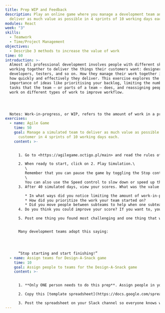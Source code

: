 ```yaml
---
title: Prep WIP and Feedback
description: Play an online game where you manage a development team and want to
  deliver as much value as possible in 4 sprints of 10 working days each.
modules: React
week: "3"
skills:
  - Teamwork
  - Time/Project Management
objectives:
  - Describe 3 methods to increase the value of work
time: 60
introduction: >-
  Almost all professional development involves people with different skills
  working together to deliver the things their customers want: designers,
  developers, testers, and so on. How they manage their work together impacts
  how quickly and effectively they deliver. This exercise explores the
  importance of ideas like prioritising your backlog, limiting the number of
  tasks that the team – or parts of a team – does, and reassigning people to
  work on different types of work to improve workflow.




  Notes: Work-in-progress, or WIP, refers to the amount of work in a process that has been started but not completely delivered. This can include both tasks that are actively being worked on, as well as tasks that are waiting in a queue somewhere for the next person to pick up.
exercises:
  - name: Agile Game
    time: 50
    goal: Manage a simulated team to deliver as much value as possible to your
      customer in 4 sprints of 10 working days each.
    content: >-
      

      1. Go to <https://agilegame.octigo.pl/main> and read the rules of the simulation.

      2. When ready to start, click on 2. Play Simulation.\
         \
         Remember that you can pause the game by toggling the Stop control. This is useful when you want to re-prioritize your backlog, move tasks between different subteams, or move team members between different subteams.\
         \
         You can also use the Speed control to slow down or speed up the simulation.
      3. After 40 simulated days, view your scores. What was the value of the work your team delivered? Consider these questions:

         * In what ways did you notice limiting the amount of work-in-progress impact the effectiveness of the subteams?
         * How did you prioritize the work your team started on?
         * Did you move people between subteams to help when one subteam was overloaded and if so, why did this help?
      4. Do you think you could improve your score? If you want to, you can click 4. Play again to try and improve your results

      5. Post one thing you found most challenging and one thing that was the most fun on your cohort’s CYF Slack channel.


      Many development teams adopt this saying:




      “Stop starting and start finishing!”
  - name: Assign teams for Design-A-Snack game
    time: 10
    goal: Assign people to teams for the Design-A-Snack game
    content: >-
      

      1. **Only ONE person needs to do this prep**. Assign people in your cohort into smaller teams of 3-5 people each. If nobody else has announced they are going to do this, send a message on your Slack channel saying you will do it.  They will surely treat you as the hero that you are and buy you doughnuts.

      2. Copy this [template spreadsheet](https://docs.google.com/spreadsheets/d/1k__Tgn8SxuoO1VWLQ4sVPqRo2BHdUxJzfc8kGpSLhe0/edit#gid=0) and fill in the names of you and your colleagues to create an even number of teams of 3-5 people each.  Decide who will be the facilitator who will tell people when to move on to the next part of the game.

      3. Post the spreadsheet on your Slack channel so everyone knows which team they are in.
---
```

